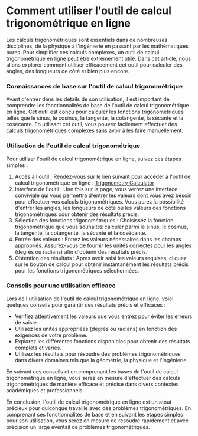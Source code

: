 Comment utiliser l'outil de calcul trigonométrique en ligne
===========================================================

Les calculs trigonométriques sont essentiels dans de nombreuses disciplines, de la physique à l'ingénierie en passant par les mathématiques pures. Pour simplifier ces calculs complexes, un outil de calcul trigonométrique en ligne peut être extrêmement utile. Dans cet article, nous allons explorer comment utiliser efficacement cet outil pour calculer des angles, des longueurs de côté et bien plus encore.

### Connaissances de base sur l'outil de calcul trigonométrique

Avant d'entrer dans les détails de son utilisation, il est important de comprendre les fonctionnalités de base de l'outil de calcul trigonométrique en ligne. Cet outil est conçu pour calculer les fonctions trigonométriques telles que le sinus, le cosinus, la tangente, la cotangente, la sécante et la cosécante. En utilisant cet outil, vous pouvez facilement effectuer des calculs trigonométriques complexes sans avoir à les faire manuellement.

### Utilisation de l'outil de calcul trigonométrique

Pour utiliser l'outil de calcul trigonométrique en ligne, suivez ces étapes simples :

1. Accès à l'outil : Rendez-vous sur le lien suivant pour accéder à l'outil de calcul trigonométrique en ligne : [Trigonometry Calculator](https://www.onlinecalculatorsfree.com/fr/math/trigonometry-calculator.html)
2. Interface de l'outil : Une fois sur la page, vous verrez une interface conviviale qui vous permettra d'entrer les valeurs dont vous avez besoin pour effectuer vos calculs trigonométriques. Vous aurez la possibilité d'entrer les angles, les longueurs de côté ou les valeurs des fonctions trigonométriques pour obtenir des résultats précis.
3. Sélection des fonctions trigonométriques : Choisissez la fonction trigonométrique que vous souhaitez calculer parmi le sinus, le cosinus, la tangente, la cotangente, la sécante et la cosécante.
4. Entrée des valeurs : Entrez les valeurs nécessaires dans les champs appropriés. Assurez-vous de fournir les unités correctes pour les angles (degrés ou radians) afin d'obtenir des résultats précis.
5. Obtention des résultats : Après avoir saisi les valeurs requises, cliquez sur le bouton de calcul pour obtenir instantanément les résultats précis pour les fonctions trigonométriques sélectionnées.

### Conseils pour une utilisation efficace

Lors de l'utilisation de l'outil de calcul trigonométrique en ligne, voici quelques conseils pour garantir des résultats précis et efficaces :

- Vérifiez attentivement les valeurs que vous entrez pour éviter les erreurs de saisie.
- Utilisez les unités appropriées (degrés ou radians) en fonction des exigences de votre problème.
- Explorez les différentes fonctions disponibles pour obtenir des résultats complets et variés.
- Utilisez les résultats pour résoudre des problèmes trigonométriques dans divers domaines tels que la géométrie, la physique et l'ingénierie.

En suivant ces conseils et en comprenant les bases de l'outil de calcul trigonométrique en ligne, vous serez en mesure d'effectuer des calculs trigonométriques de manière efficace et précise dans divers contextes académiques et professionnels.

En conclusion, l'outil de calcul trigonométrique en ligne est un atout précieux pour quiconque travaille avec des problèmes trigonométriques. En comprenant ses fonctionnalités de base et en suivant les étapes simples pour son utilisation, vous serez en mesure de résoudre rapidement et avec précision un large éventail de problèmes trigonométriques.